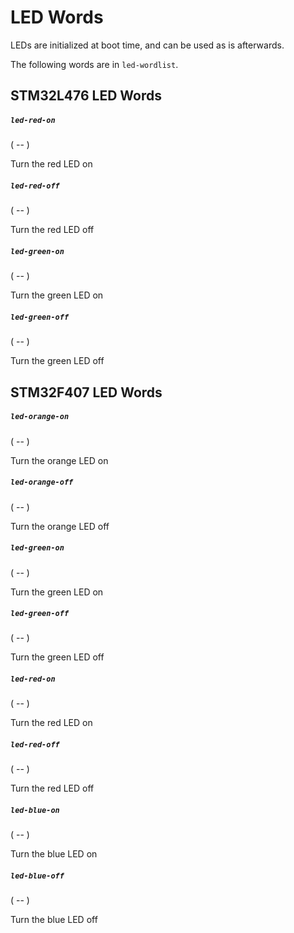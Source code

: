 # LED Words

LEDs are initialized at boot time, and can be used as is afterwards.

The following words are in `led-wordlist`.

## STM32L476 LED Words

##### `led-red-on`
( -- )

Turn the red LED on

##### `led-red-off`
( -- )

Turn the red LED off

##### `led-green-on`
( -- )

Turn the green LED on

##### `led-green-off`
( -- )

Turn the green LED off

## STM32F407 LED Words

##### `led-orange-on`
( -- )

Turn the orange LED on

##### `led-orange-off`
( -- )

Turn the orange LED off

##### `led-green-on`
( -- )

Turn the green LED on

##### `led-green-off`
( -- )

Turn the green LED off

##### `led-red-on`
( -- )

Turn the red LED on

##### `led-red-off`
( -- )

Turn the red LED off

##### `led-blue-on`
( -- )

Turn the blue LED on

##### `led-blue-off`
( -- )

Turn the blue LED off